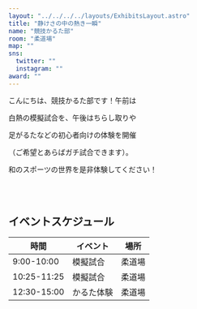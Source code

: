 ```yaml
---
layout: "../../../../layouts/ExhibitsLayout.astro"
title: "静けさの中の熱き一瞬"
name: "競技かるた部"
room: "柔道場"
map: ""
sns:
  twitter: ""
  instagram: ""
award: ""
---
```


こんにちは、競技かるた部です！午前は

白熱の模擬試合を、午後はちらし取りや

足がるたなどの初心者向けの体験を開催

（ご希望とあらばガチ試合できます）。

和のスポーツの世界を是非体験してください！


<br><br>

## イベントスケジュール

<div class="time-schedule-table">
  <div class="schedule-container">
    <table class="schedule-table">
      <thead>
        <tr>
          <th class="time-header">時間</th>
          <th class="event-header">イベント</th>
          <th class="location-header">場所</th>
        </tr>
      </thead>
      <tbody>
        <tr class="schedule-row">
          <td class="time-cell">9:00-10:00</td>
          <td class="event-cell">模擬試合</td>
          <td class="location-cell">柔道場</td>
        </tr>
        <tr class="schedule-row">
          <td class="time-cell">10:25-11:25</td>
          <td class="event-cell">模擬試合</td>
          <td class="location-cell">柔道場</td>
        </tr>
        <tr class="schedule-row">
          <td class="time-cell">12:30-15:00</td>
          <td class="event-cell">かるた体験</td>
          <td class="location-cell">柔道場</td>
        </tr>
      </tbody>
    </table>
  </div>
</div>
